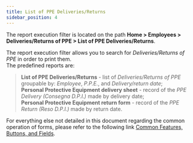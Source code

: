 ```yaml
---
title: List of PPE Deliveries/Returns
sidebar_position: 4
---
```


The report execution filter is located on the path **Home > Employees > Deliveries/Returns of PPE > List of PPE Deliveries/Returns**.   

The report execution filter allows you to search for *Deliveries/Returns of PPE* in order to print them.   
The predefined reports are:
> **List of PPE Deliveries/Returns** - list of *Deliveries/Returns of PPE* groupable by: *Employee*, *P.P.E.*, and *Delivery/return date*;   
> **Personal Protective Equipment delivery sheet** - record of the *PPE Delivery (Consegna D.P.I.)* made by delivery date;   
> **Personal Protective Equipment return form** - record of the *PPE Return (Reso D.P.I.)* made by return date.   

For everything else not detailed in this document regarding the common operation of forms, please refer to the following link [Common Features, Buttons, and Fields](/docs/guide/common).